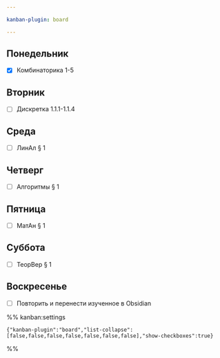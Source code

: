 ```yaml
---

kanban-plugin: board

---
```


## Понедельник

- [x] Комбинаторика 1-5


## Вторник

- [ ] Дискретка 1.1.1-1.1.4


## Среда

- [ ] ЛинАл § 1


## Четверг

- [ ] Алгоритмы § 1


## Пятница

- [ ] МатАн § 1


## Суббота

- [ ] ТеорВер § 1


## Воскресенье

- [ ] Повторить и перенести изученное в Obsidian




%% kanban:settings
```
{"kanban-plugin":"board","list-collapse":[false,false,false,false,false,false,false],"show-checkboxes":true}
```
%%